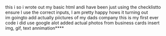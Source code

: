 this i
so i wrote out my basic html andi have been just using the checklistto ensure I use the correct inputs, I am pretty happy hows it turning out \
im goingto add actually piictures of my dads company 
this is my first ever code i did use google alot 
added actual photos from business cards 
insert img, gif, text 
annimation****